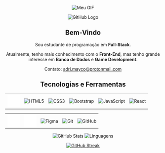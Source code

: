 <p align="center">
  <img src="https://github.com/AdriMayc/gif-assets/blob/main/download.gif" alt="Meu GIF" >
</p>

<p align="center">
  <img src="https://img.shields.io/badge/-GitHub-000000?style=flat-square&logo=github&logoColor=white" alt="GitHub Logo">
</p>

<h2 align="center">Bem-Vindo</h2>

<p align="center">
  Sou estudante de programação em <strong>Full-Stack</strong>.
</p>

<p align="center">
  Atualmente, tenho mais conhecimento com o <strong>Front-End</strong>, mas tenho grande interesse em <strong>Banco de Dados</strong> e <strong>Game Development</strong>.
</p>

<p align="center">
  Contato: <a href="adri.mayco@protonmail.com">adri.mayco@protonmail.com</a>
</p>


<h2 align="center">Tecnologias e Ferramentas</h2>

<table align="center">
  <tr>
    <td><img src="https://github.com/AdriMayc/gif-assets/blob/main/icons8-tailwind-css-48.png" alt="Tailwind CSS" width="40" height="40"></td>
    <td><img src="https://img.icons8.com/ios/50/ffffff/html-5.png" alt="HTML5" width="40" height="40"></td>
    <td><img src="https://img.icons8.com/ios/50/ffffff/css3.png" alt="CSS3" width="40" height="40"></td>
    <td><img src="https://img.icons8.com/ios/50/ffffff/bootstrap.png" alt="Bootstrap" width="40" height="40"></td>
    <td><img src="https://img.icons8.com/ios/50/ffffff/javascript.png" alt="JavaScript" width="40" height="40"></td>
    <td><img src="https://img.icons8.com/ios/50/ffffff/react-native.png" alt="React" width="40" height="40"></td>
  </tr>
</table>
<table align="center">
  <tr>
    <td><img src="https://github.com/AdriMayc/gif-assets/blob/main/icons8-visual-studio-50.png" alt="VSCode" width="40" height="40"></td>
    <td><img src="https://github.com/AdriMayc/gif-assets/blob/main/icons8-trine-120-50.png" alt="Vercel" width="40" height="40"></td>
    <td><img src="https://img.icons8.com/ios/50/ffffff/figma.png" alt="Figma" width="40" height="40"></td>
    <td><img src="https://img.icons8.com/ios/50/ffffff/git.png" alt="Git" width="40" height="40"></td>
    <td><img src="https://img.icons8.com/ios/50/ffffff/github.png" alt="GitHub" width="40" height="40"></td>
  </tr>
</table>


<p align="center">
  <img src="https://github-readme-stats.vercel.app/api?username=AdriMayc&show_icons=true&theme=dark&title_color=FFFFFF&text_color=FFFFFF&icon_color=00FFFF&bg_color=000000" alt="GitHub Stats" height="180rem" >
  <img src="https://github-readme-stats.vercel.app/api/top-langs/?username=AdriMayc&layout=compact&langs_count=10&theme=dark&title_color=FFFFFF&text_color=FFFFFF&bg_color=000000" alt="Linguagens"  height="180rem">
</p>


<p align="center">
  <a href="https://git.io/streak-stats">
    <img src="https://github-readme-streak-stats.herokuapp.com/?user=AdriMayc&theme=dark&ring=00FFFF&fire=00FFFF&currStreakLabel=00FFFF&background=000000" alt="GitHub Streak">
  </a>
</p>

